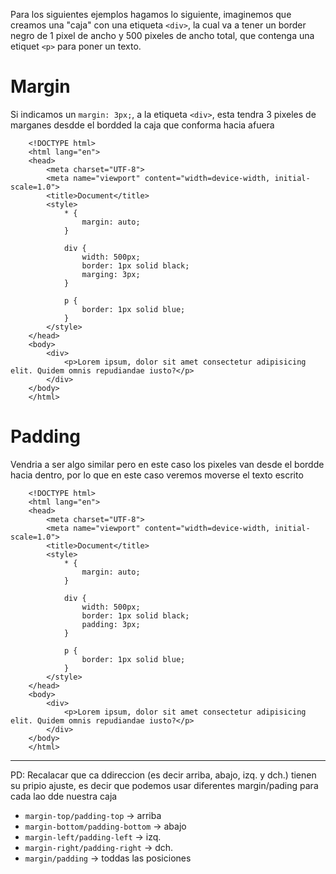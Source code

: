 Para los siguientes ejemplos hagamos lo siguiente, imaginemos que creamos una "caja" con una etiqueta `<div>`, la cual va a tener un border negro de 1 pixel de ancho y 500 pixeles de ancho total, que contenga una etiquet `<p>` para poner un texto.

# Margin
Si indicamos un `margin: 3px;`, a la etiqueta `<div>`, esta tendra 3 pixeles de marganes desdde el bordded la caja que conforma hacia afuera
```
    <!DOCTYPE html>
    <html lang="en">
    <head>
        <meta charset="UTF-8">
        <meta name="viewport" content="width=device-width, initial-scale=1.0">
        <title>Document</title>
        <style>
            * {
                margin: auto;
            }

            div {
                width: 500px;
                border: 1px solid black;
                marging: 3px;
            }

            p {
                border: 1px solid blue;
            }
        </style>
    </head>
    <body>
        <div>
            <p>Lorem ipsum, dolor sit amet consectetur adipisicing elit. Quidem omnis repudiandae iusto?</p>
        </div>
    </body>
    </html>
```

# Padding
Vendria a ser algo similar pero en este caso los pixeles van desde el bordde hacia dentro, por lo que en este caso veremos moverse el texto escrito
```
    <!DOCTYPE html>
    <html lang="en">
    <head>
        <meta charset="UTF-8">
        <meta name="viewport" content="width=device-width, initial-scale=1.0">
        <title>Document</title>
        <style>
            * {
                margin: auto;
            }

            div {
                width: 500px;
                border: 1px solid black;
                padding: 3px;
            }

            p {
                border: 1px solid blue;
            }
        </style>
    </head>
    <body>
        <div>
            <p>Lorem ipsum, dolor sit amet consectetur adipisicing elit. Quidem omnis repudiandae iusto?</p>
        </div>
    </body>
    </html>
```
---

PD: Recalacar que ca ddireccion (es decir arriba, abajo, izq. y dch.) tienen su pripio ajuste, es decir que podemos usar diferentes margin/pading para cada lao dde nuestra caja
* `margin-top/padding-top` -> arriba
* `margin-bottom/padding-bottom` -> abajo
* `margin-left/padding-left` -> izq.
* `margin-right/padding-right` -> dch.
* `margin/padding` -> toddas las posiciones